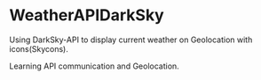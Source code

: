 # WeatherAPIDarkSky
Using DarkSky-API to display current weather on Geolocation with icons(Skycons).

Learning API communication and Geolocation.

